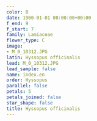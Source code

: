 ```yaml
---
color: B
date: 1900-01-01 00:00:00+00:00
f_end: 9
f_start: 7
family: Lamiaceae
flower_type: C
image:
- M_0_10312.JPG
latin: Hyssopus officinalis
lead: M_0_10312.JPG
lead_sample: false
name: index.en
order: Hyssopus
parallel: false
petals: 5
petals_joined: false
star_shape: false
title: Hyssopus officinalis
---
```

